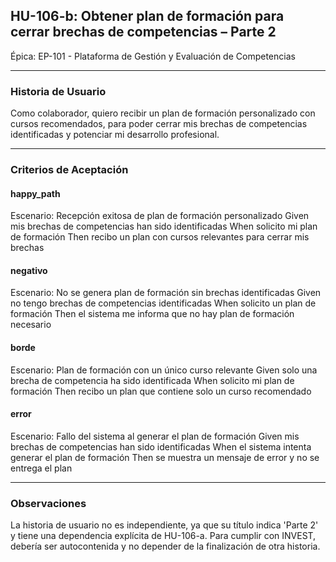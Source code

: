 ## HU-106-b: Obtener plan de formación para cerrar brechas de competencias – Parte 2

Épica: EP-101 - Plataforma de Gestión y Evaluación de Competencias  

---

### Historia de Usuario

Como colaborador, quiero recibir un plan de formación personalizado con cursos recomendados, para poder cerrar mis brechas de competencias identificadas y potenciar mi desarrollo profesional.

---

### Criterios de Aceptación

#### happy_path
Escenario: Recepción exitosa de plan de formación personalizado
  Given mis brechas de competencias han sido identificadas
  When solicito mi plan de formación
  Then recibo un plan con cursos relevantes para cerrar mis brechas

#### negativo
Escenario: No se genera plan de formación sin brechas identificadas
  Given no tengo brechas de competencias identificadas
  When solicito un plan de formación
  Then el sistema me informa que no hay plan de formación necesario

#### borde
Escenario: Plan de formación con un único curso relevante
  Given solo una brecha de competencia ha sido identificada
  When solicito mi plan de formación
  Then recibo un plan que contiene solo un curso recomendado

#### error
Escenario: Fallo del sistema al generar el plan de formación
  Given mis brechas de competencias han sido identificadas
  When el sistema intenta generar el plan de formación
  Then se muestra un mensaje de error y no se entrega el plan

---

### Observaciones
La historia de usuario no es independiente, ya que su título indica 'Parte 2' y tiene una dependencia explícita de HU-106-a. Para cumplir con INVEST, debería ser autocontenida y no depender de la finalización de otra historia.